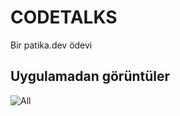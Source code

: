 # CODETALKS
Bir patika.dev ödevi

## Uygulamadan görüntüler

![All](https://user-images.githubusercontent.com/123323974/229316592-3a0f798c-db39-4981-b33b-5e5c4ddca687.jpg)
